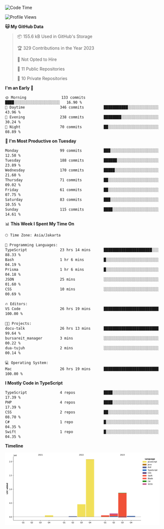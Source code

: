 <!--START_SECTION:waka-->
![Code Time](http://img.shields.io/badge/Code%20Time-275%20hrs%2029%20mins-blue)

![Profile Views](http://img.shields.io/badge/Profile%20Views-0-blue)

**🐱 My GitHub Data** 

> 📦 155.6 kB Used in GitHub's Storage 
 > 
> 🏆 329 Contributions in the Year 2023
 > 
> 🚫 Not Opted to Hire
 > 
> 📜 11 Public Repositories 
 > 
> 🔑 10 Private Repositories 
 > 
**I'm an Early 🐤** 

```text
🌞 Morning                133 commits         ████░░░░░░░░░░░░░░░░░░░░░   16.90 % 
🌆 Daytime                346 commits         ███████████░░░░░░░░░░░░░░   43.96 % 
🌃 Evening                238 commits         ████████░░░░░░░░░░░░░░░░░   30.24 % 
🌙 Night                  70 commits          ██░░░░░░░░░░░░░░░░░░░░░░░   08.89 % 
```
📅 **I'm Most Productive on Tuesday** 

```text
Monday                   99 commits          ███░░░░░░░░░░░░░░░░░░░░░░   12.58 % 
Tuesday                  188 commits         ██████░░░░░░░░░░░░░░░░░░░   23.89 % 
Wednesday                170 commits         █████░░░░░░░░░░░░░░░░░░░░   21.60 % 
Thursday                 71 commits          ██░░░░░░░░░░░░░░░░░░░░░░░   09.02 % 
Friday                   61 commits          ██░░░░░░░░░░░░░░░░░░░░░░░   07.75 % 
Saturday                 83 commits          ███░░░░░░░░░░░░░░░░░░░░░░   10.55 % 
Sunday                   115 commits         ████░░░░░░░░░░░░░░░░░░░░░   14.61 % 
```


📊 **This Week I Spent My Time On** 

```text
🕑︎ Time Zone: Asia/Jakarta

💬 Programming Languages: 
TypeScript               23 hrs 14 mins      ██████████████████████░░░   88.33 % 
Bash                     1 hr 6 mins         █░░░░░░░░░░░░░░░░░░░░░░░░   04.19 % 
Prisma                   1 hr 6 mins         █░░░░░░░░░░░░░░░░░░░░░░░░   04.18 % 
JSON                     25 mins             ░░░░░░░░░░░░░░░░░░░░░░░░░   01.60 % 
CSS                      10 mins             ░░░░░░░░░░░░░░░░░░░░░░░░░   00.69 % 

🔥 Editors: 
VS Code                  26 hrs 19 mins      █████████████████████████   100.00 % 

🐱‍💻 Projects: 
docu-talk                26 hrs 13 mins      █████████████████████████   99.64 % 
bursareit_manager        3 mins              ░░░░░░░░░░░░░░░░░░░░░░░░░   00.22 % 
dua-tujuh                2 mins              ░░░░░░░░░░░░░░░░░░░░░░░░░   00.14 % 

💻 Operating System: 
Mac                      26 hrs 19 mins      █████████████████████████   100.00 % 
```

**I Mostly Code in TypeScript** 

```text
TypeScript               4 repos             ████░░░░░░░░░░░░░░░░░░░░░   17.39 % 
PHP                      4 repos             ████░░░░░░░░░░░░░░░░░░░░░   17.39 % 
CSS                      2 repos             ██░░░░░░░░░░░░░░░░░░░░░░░   08.70 % 
C#                       1 repo              █░░░░░░░░░░░░░░░░░░░░░░░░   04.35 % 
Swift                    1 repo              █░░░░░░░░░░░░░░░░░░░░░░░░   04.35 % 
```



**Timeline**

![Lines of Code chart](https://raw.githubusercontent.com/brstreet2/brstreet2/main/assets/bar_graph.png)


<!--END_SECTION:waka-->
